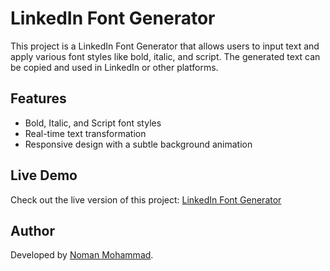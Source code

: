 # LinkedIn Font Generator

This project is a LinkedIn Font Generator that allows users to input text and apply various font styles like bold, italic, and script. The generated text can be copied and used in LinkedIn or other platforms.

## Features
- Bold, Italic, and Script font styles
- Real-time text transformation
- Responsive design with a subtle background animation

## Live Demo
Check out the live version of this project: [LinkedIn Font Generator](https://github.com/NomanMohammadOfficial/linkedin-font-generator)

## Author
Developed by [Noman Mohammad](https://nomanmohammad.com/).
